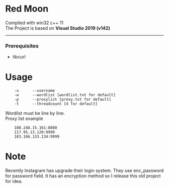 # **Red Moon**
Compiled with win32 c++ 11  
The Project is based on **Visual Studio 2019 (v142)**  

------------

### **Prerequisites**
- libcurl

# **Usage**

		-u      --username
		-w      --wordlist [wordlist.txt for default]
		-p      --proxylist [proxy.txt for default]
		-t      --threadcount [4 for default]

Wordlist must be line by line.  
Proxy list example

		180.248.15.161:8080
		117.95.13.120:9999
		183.166.133.134:9999

# **Note**

Recently Instagram has upgrade their login system. They use enc_password for password field. It has an encryption method so I release this old project for idea.
